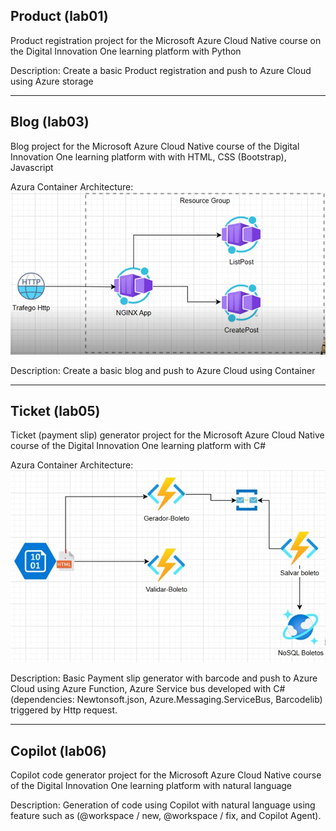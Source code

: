 ## Product (lab01)
Product registration project for the Microsoft Azure Cloud Native course on the Digital Innovation One learning platform with Python

Description:
Create a basic Product registration and push to Azure Cloud using Azure storage

---

## Blog (lab03)
Blog project for the Microsoft Azure Cloud Native course of the Digital Innovation One learning platform with with HTML, CSS (Bootstrap), Javascript

Azura Container Architecture:
![alt text](lab03-blog/blog-architecture-design.png)

Description:
Create a basic blog and push to Azure Cloud using Container

---

## Ticket (lab05)
Ticket (payment slip) generator project for the Microsoft Azure Cloud Native course of the Digital Innovation One learning platform with C#

Azura Container Architecture:
![alt text](lab05-boleto/paymant-slip-architecture-design.jpg)

Description:
Basic Payment slip generator with barcode and push to Azure Cloud using Azure Function, Azure Service bus developed with C# (dependencies: Newtonsoft.json, Azure.Messaging.ServiceBus, Barcodelib) triggered by Http request.

---

## Copilot (lab06)
Copilot code generator project for the Microsoft Azure Cloud Native course of the Digital Innovation One learning platform with natural language

Description:
Generation of code using Copilot with natural language using feature such as (@workspace / new, @workspace / fix, and Copilot Agent).